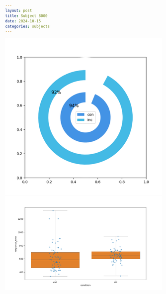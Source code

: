 ```yaml
---
layout: post
title: Subject 8000
date: 2024-10-15
categories: subjects
---
```


![](data/8000/run-14/8000_accuracy_by_condition.png)
![](data/8000/run-14/8000_rt.png)
